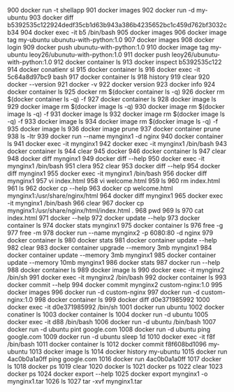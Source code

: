   900  docker run -t shellapp
  901  docker images
  902  docker run -d my-ubuntu
  903  docker diff b5392535c122924dedf35cb1d63b943a386b4235652bc1c459d762bf3032cb34
  904  docker exec -it b5 /bin/bash
  905  docker images
  906  docker image tag my-ubuntu ubunutu-with-python:1.0
  907  docker images
  908  docker login
  909  docker push ubunutu-with-python:1.0
  910  docker image tag my-ubuntu leoy26/ubunutu-with-python:1.0
  911  docker push leoy26/ubunutu-with-python:1.0
  912  docker container ls
  913  docker inspect b5392535c122
  914  docker conatienr sl
  915  docker container ls
  916  docker exec -it 5c64a8d97bc9 bash
  917  docker container ls
  918  history 
  919  clear
  920  docker --version
  921  docker -v
  922  docker version
  923  docker info
  924  docker container ls
  925  docker rm $(docker container ls -q)
  926  docker rm $(docker container ls -q) -f
  927  docker container ls
  928  docker image ls
  929  docker image rm $(docker image ls -q)
  930  docker image rm $(docker image ls -q) -f
  931  docker image ls
  932  docker image rm $(docker image ls -q) -f
  933  docker image ls
  934  docker image rm $(docker image ls -q) -f
  935  docker image ls
  936  docker image prune 
  937  docker container prune 
  938  ls -ltr
  939  docker run --name mynginx1 -d nginx 
  940  docker container  ls 
  941  docker exec -it mynginx1
  942  docker exec -it mynginx1 /bin/bash
  943  docker container  ls 
  944  clear
  945  docker 
  946  docker container ls
  947  clear
  948  docker diff mynginx1
  949  docker diff --help
  950  docker exec -it mynginx1 /bin/bash
  951  clera
  952  clear
  953  docker diff --help
  954  docker diff mynginx1
  955  docker exec -it mynginx1 /bin/bash
  956  docker diff mynginx1
  957  vi index.html
  958  vi welcome.html
  959  ls
  960  rm index.html 
  961  ls
  962  docker cp --help
  963  docker cp welcome.html mynginx1:/usr/share/nginx/html
  964  docker diff mynginx1
  965  docker exec -it mynginx1 /bin/bash
  966  clear
  967  docker cp mynginx1:/usr/share/nginx/html/index.html .
  968  pwd
  969  ls
  970  cat index.html
  971  docker --help
  972  docker update --help
  973  docker container ls
  974  docker stats mynginx1
  975  docker container ls
  976  free -g
  977  free -m
  978  docker run --name mynginx2 -p 6080:80 -d nginx 
  979  docker container ls
  980  docker stats 
  981  docker container update --help
  982  clear
  983  docker container upgrade --memory 3mb mynginx1
  984  docker container update --memory 3mb mynginx1
  985  docker container update --memory 10mb mynginx1
  986  docker stats 
  987  docker run --help
  988  docker container ls
  989  docker image ls
  990  docker exec -it mynginx2 /bin/sh
  991  docker exec -it mynginx2 /bin/bash
  992  docker container ls
  993  docker commit --help
  994  docker commit mynginx2 custom-nginx:1.0
  995  docker images
  996  docker run -d custom-nginx
  997  docker run -d custom-nginx:1.0
  998  docker container ls
  999  docker diff d0e371985992
 1000  docker exec -it d0e371985992 /bin/sh
 1001  docker run ubuntu
 1002  docker conatiner ls
 1003  docker container ls
 1004  docker run -d ubuntu
 1005  docker exec -it d88 /bin/bash
 1006  docker run -d ubuntu /bin/bash
 1007  docker run -d ubuntu pint google.com
 1008  docker run -d ubuntu ping google.com
 1009  docker run -d ubuntu sleep 1d
 1010  docker exec -it f8f /bin/bash
 1011  docker container ls
 1012  docker commit f8f608bd1096 my-ubuntu
 1013  docker image ls
 1014  docker history my-ubuntu
 1015  docker run 4ac0b0a1a0ff ping google.com
 1016  docker run 4ac0b0a1a0ff
 1017  docker ls
 1018  docker ps
 1019  clear
 1020  docker ls
 1021  docker ps
 1022  clear
 1023  docker ps
 1024  docker export --help
 1025  docker export mynginx1 -o mynginx1.tar
 1026  ls
 1027  tar -xvf mynginx1.tar